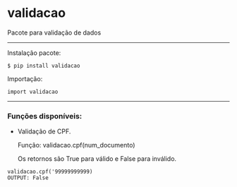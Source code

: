 # validacao
Pacote para validação de dados
***
Instalação pacote:
```
$ pip install validacao
```
Importação:
```
import validacao
```
***
### Funções disponíveis:
- Validação de CPF.

    Função: validacao.cpf(num_documento)

    Os retornos são True para válido e False para inválido.
```
validacao.cpf('99999999999)
OUTPUT: False
```